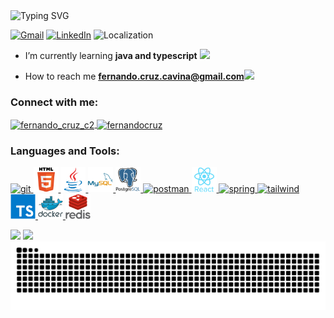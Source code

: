 <img src="https://readme-typing-svg.herokuapp.com?font=Fira+Code&size=25&pause=1000&width=435&height=40&lines=%3E+Greetings%2C+devs!++%3D);%3E+I'm+Fernando+Cruz+%CB%99%E1%B5%95%CB%99+%E2%8A%B9+" alt="Typing SVG" />

[![Gmail](https://img.shields.io/badge/Gmail-D14836?style=for-the-badge&logo=gmail&logoColor=white)](mailto:fernando.cruz.cavina@gmail.com)
[![LinkedIn](https://img.shields.io/badge/LinkedIn-0A66C2?style=for-the-badge&logo=linkedin&logoColor=white)](https://www.linkedin.com/in/fernando-cruz-cavina-487563303?utm_source=share&utm_campaign=share_via&utm_content=profile&utm_medium=android_app)
![Localization]( https://custom-icon-badges.demolab.com/badge/SP-BRAZIL-brightgreen?style=for-the-badge&logo=location&logoColor=white)

- I’m currently learning **java and typescript** <img src= "https://media1.giphy.com/media/EMItNuVu9Qi2NPblnN/giphy.webp?cid=ecf05e476naq1f1l15wfauobgsp59d8hotsxmxrczt623rdf&ep=v1_stickers_search&rid=giphy.webp&ct=s" width="25" /> 

- How to reach me **fernando.cruz.cavina@gmail.com**<img src="https://media2.giphy.com/media/v1.Y2lkPTc5MGI3NjExbWp0dzFpMmw4cXZkb3liMGlrcDZzYW5zaXJxbHcxNjllajRocGZkMiZlcD12MV9pbnRlcm5hbF9naWZfYnlfaWQmY3Q9cw/7NgYelDPXmzbzxrKsj/giphy.gif" width="30" />

<h3 align="left">Connect with me:</h3>
<p align="left">
  <a href="https://www.hackerrank.com/fernando_cruz_c2" target="blank">
    <img align="center" src="https://raw.githubusercontent.com/rahuldkjain/github-profile-readme-generator/master/src/images/icons/Social/hackerrank.svg" alt="fernando_cruz_c2" height="30" width="40" />
  </a>
  <a href="https://www.leetcode.com/fernandocruz" target="blank">
    <img align="center" src="https://raw.githubusercontent.com/rahuldkjain/github-profile-readme-generator/master/src/images/icons/Social/leet-code.svg" alt="fernandocruz" height="30" width="40" />
  </a>
</p>

<h3 align="left">Languages and Tools:</h3>
<p align="left"> <a href="https://git-scm.com/" target="_blank" rel="noreferrer"> <img src="https://www.vectorlogo.zone/logos/git-scm/git-scm-icon.svg" alt="git" width="40" height="40"/> </a> <a href="https://www.w3.org/html/" target="_blank" rel="noreferrer"> <img src="https://raw.githubusercontent.com/devicons/devicon/master/icons/html5/html5-original-wordmark.svg" alt="html5" width="40" height="40"/> </a> <a href="https://www.java.com" target="_blank" rel="noreferrer"> <img src="https://raw.githubusercontent.com/devicons/devicon/master/icons/java/java-original.svg" alt="java" width="40" height="40"/> </a> </a> <a href="https://www.mysql.com/" target="_blank" rel="noreferrer"> <img src="https://raw.githubusercontent.com/devicons/devicon/master/icons/mysql/mysql-original-wordmark.svg" alt="mysql" width="40" height="40"/> </a> <a href="https://www.postgresql.org" target="_blank" rel="noreferrer"> <img src="https://raw.githubusercontent.com/devicons/devicon/master/icons/postgresql/postgresql-original-wordmark.svg" alt="postgresql" width="40" height="40"/> </a> <a href="https://postman.com" target="_blank" rel="noreferrer"> <img src="https://www.svgrepo.com/show/354202/postman-icon.svg" alt="postman" width="40" height="40"/> </a> <a href="https://reactjs.org/" target="_blank" rel="noreferrer"> <img src="https://raw.githubusercontent.com/devicons/devicon/master/icons/react/react-original-wordmark.svg" alt="react" width="40" height="40"/> </a> <a href="https://spring.io/" target="_blank" rel="noreferrer"> <img src="https://www.vectorlogo.zone/logos/springio/springio-icon.svg" alt="spring" width="40" height="40"/> </a> <a href="https://tailwindcss.com/" target="_blank" rel="noreferrer"> <img src="https://encrypted-tbn0.gstatic.com/images?q=tbn:ANd9GcTSDKn3vA2YUbXzN0ZC3gALWJ08gJN-Drl15w&s" alt="tailwind" width="40" height="40"/> </a>  <a href="https://www.typescriptlang.org/" target="_blank" rel="noreferrer"> <img src="https://raw.githubusercontent.com/devicons/devicon/master/icons/typescript/typescript-original.svg" alt="typescript" width="40" height="40"/> </a> <a href="https://www.docker.com/" target="_blank" rel="noreferrer"> <img src="https://raw.githubusercontent.com/devicons/devicon/master/icons/docker/docker-original-wordmark.svg" alt="docker" width="40" height="40"/> </a> <a href="https://redis.io" target="_blank" rel="noreferrer"> <img src="https://raw.githubusercontent.com/devicons/devicon/master/icons/redis/redis-original-wordmark.svg" alt="redis" width="40" height="40"/> </a></p>

<div >
  <picture align="right">
  <source
    srcset="https://github-readme-stats.vercel.app/api?username=fernandocruzcavina&show_icons=true&hide=prs&theme=dark&bg_color=000&border_color=30A3DC&icon_color=30A3DC&title_color=E94D5F&text_color=FFF"
    media="(prefers-color-scheme: dark)"
  />
  <source
    srcset="https://github-readme-stats.vercel.app/api?username=fernandocruzcavina&show_icons=true&hide=prs&cache_seconds=86400&theme=ambient_gradient"
    media="(prefers-color-scheme: light), (prefers-color-scheme: no-preference)"
  />
  <img src="https://github-readme-stats.vercel.app/api?username=fernandocruzcavina&show_icons=true" />
</picture>
<picture align="right">
  <source
    srcset="https://github-readme-stats.vercel.app/api/top-langs?username=fernandocruzcavina&show_icons=true&theme=dark&bg_color=000&border_color=30A3DC&title_color=E94D5F&text_color=FFF&layout=compact"
    media="(prefers-color-scheme: dark)"
  />
  <source
    srcset="https://github-readme-stats.vercel.app/api/top-langs?username=fernandocruzcavina&show_icons=true&cache_seconds=86400&theme=ambient_gradient&layout=compact"
    media="(prefers-color-scheme: light), (prefers-color-scheme: no-preference)"
  />
  <img src="https://github-readme-stats.vercel.app/api?username=fernandocruzcavina&show_icons=true" />
</picture>
</div>


<picture align="center">
  <source 
    media="(prefers-color-scheme: dark)" 
    srcset="https://raw.githubusercontent.com/FernandoCruzCavina/FernandoCruzCavina/output/github-contribution-grid-snake-dark.svg"
  />
  <source
    media="(prefers-color-scheme: light)" 
    srcset="https://raw.githubusercontent.com/FernandoCruzCavina/FernandoCruzCavina/output/github-contribution-grid-snake.svg"
  />
  <img align="center" alt="github contribution grid snake animation" src="https://raw.githubusercontent.com/FernandoCruzCavina/FernandoCruzCavina/output/github-contribution-grid-snake.svg">
</picture>
